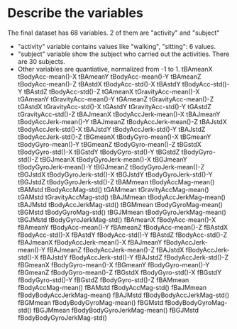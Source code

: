 # Describe the variables
The final dataset has 68 variables. 2 of them are "activity" and "subject"
- "activity" variable contains values like "walking", "sitting": 6 values.
- "subject" variable show the subject who carried out the activities. There are 30 subjects.
- Other variables are quantiative, normalized from -1 to 1.
tBAmeanX  tBodyAcc-mean()-X
tBAmeanY  tBodyAcc-mean()-Y
tBAmeanZ  tBodyAcc-mean()-Z
tBAstdX   tBodyAcc-std()-X
tBAstdY   tBodyAcc-std()-Y
tBAstdZ   tBodyAcc-std()-Z
tGAmeanX  tGravityAcc-mean()-X
tGAmeanY  tGravityAcc-mean()-Y
tGAmeanZ  tGravityAcc-mean()-Z
tGAstdX   tGravityAcc-std()-X
tGAstdY   tGravityAcc-std()-Y
tGAstdZ   tGravityAcc-std()-Z
tBAJmeanX tBodyAccJerk-mean()-X
tBAJmeanY tBodyAccJerk-mean()-Y
tBAJmeanZ tBodyAccJerk-mean()-Z
tBAJstdX  tBodyAccJerk-std()-X
tBAJstdY  tBodyAccJerk-std()-Y
tBAJstdZ  tBodyAccJerk-std()-Z
tBGmeanX  tBodyGyro-mean()-X
tBGmeanY  tBodyGyro-mean()-Y
tBGmeanZ  tBodyGyro-mean()-Z
tBGstdX   tBodyGyro-std()-X
tBGstdY   tBodyGyro-std()-Y
tBGstdZ   tBodyGyro-std()-Z
tBGJmeanX tBodyGyroJerk-mean()-X
tBGJmeanY tBodyGyroJerk-mean()-Y
tBGJmeanZ tBodyGyroJerk-mean()-Z
tBGJstdX  tBodyGyroJerk-std()-X
tBGJstdY  tBodyGyroJerk-std()-Y
tBGJstdZ  tBodyGyroJerk-std()-Z
tBAMmean  tBodyAccMag-mean()
tBAMstd   tBodyAccMag-std()
tGAMmean  tGravityAccMag-mean()
tGAMstd   tGravityAccMag-std()
tBAJMmean tBodyAccJerkMag-mean()
tBAJMstd  tBodyAccJerkMag-std()
tBGMmean  tBodyGyroMag-mean()
tBGMstd   tBodyGyroMag-std()
tBGJMmean tBodyGyroJerkMag-mean()
tBGJMstd  tBodyGyroJerkMag-std()
fBAmeanX  fBodyAcc-mean()-X
fBAmeanY  fBodyAcc-mean()-Y
fBAmeanZ  fBodyAcc-mean()-Z
fBAstdX   fBodyAcc-std()-X
fBAstdY   fBodyAcc-std()-Y
fBAstdZ   fBodyAcc-std()-Z
fBAJmeanX fBodyAccJerk-mean()-X
fBAJmeanY fBodyAccJerk-mean()-Y
fBAJmeanZ fBodyAccJerk-mean()-Z
fBAJstdX  fBodyAccJerk-std()-X
fBAJstdY  fBodyAccJerk-std()-Y
fBAJstdZ  fBodyAccJerk-std()-Z
fBGmeanX  fBodyGyro-mean()-X
fBGmeanY  fBodyGyro-mean()-Y
fBGmeanZ  fBodyGyro-mean()-Z
fBGstdX   fBodyGyro-std()-X
fBGstdY   fBodyGyro-std()-Y
fBGstdZ   fBodyGyro-std()-Z
fBAMmean  fBodyAccMag-mean()
fBAMstd   fBodyAccMag-std()
fBaJMmean fBodyBodyAccJerkMag-mean()
fBAJMstd  fBodyBodyAccJerkMag-std()
fBGMmean  fBodyBodyGyroMag-mean()
fBGMstd   fBodyBodyGyroMag-std()
fBGJMmean fBodyBodyGyroJerkMag-mean()
fBGJMstd  fBodyBodyGyroJerkMag-std()
